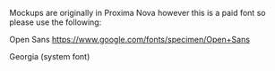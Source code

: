 Mockups are originally in Proxima Nova however this is a paid font so please use the following:

Open Sans
https://www.google.com/fonts/specimen/Open+Sans

Georgia (system font)

